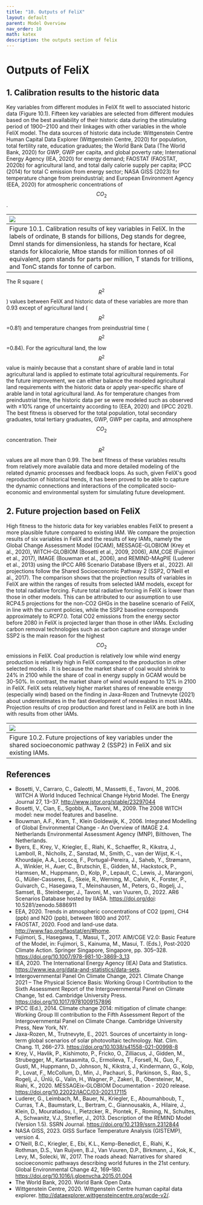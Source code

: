 ```yaml
---
title: "10. Outputs of FeliX"
layout: default
parent: Model Overview
nav_order: 10
math: katex
description: the outputs section of felix
---
```


# Outputs of FeliX 

## 1. Calibration results to the historic data
Key variables from different modules in FeliX fit well to associated historic data (Figure 10.1). Fifteen key variables are selected from different modules based on the best availability of their historic data during the stimulating period of 1900‒2100 and their linkages with other variables in the whole FeliX model. The data sources of historic data include: Wittgenstein Centre Human Capital Data Explorer (Wittgenstein Centre, 2020) for population, total fertility rate, education graduates; the World Bank Data (The World Bank, 2020) for GWP, GWP per capita, and global poverty rate; International Energy Agency (IEA, 2020) for energy demand; FAOSTAT (FAOSTAT, 2020b) for agricultural land, and total daily calorie supply per capita; IPCC (2014) for total C emission from energy sector; NASA GISS (2023) for temperature change from preindustrial; and European Environment Agency (EEA, 2020) for atmospheric concentrations of $$CO_2$$.

|[![](images/10_output_calibration.png)](images/10_output_calibration.png)
|:--|
|Figure 10.1. Calibration results of key variables in FeliX. In the labels of ordinate, B stands for billions, Deg stands for degree, Dmnl stands for dimensionless, ha stands for hectare, Kcal stands for kilocalorie, Mtoe stands for million tonnes of oil equivalent, ppm stands for parts per million, T stands for trillions, and TonC stands for tonne of carbon.|

The R square ($$R^2$$) values between FeliX and historic data of these variables are more than 0.93 except of agricultural land ($$R^2$$=0.81) and temperature changes from preindustrial time ($$R^2$$=0.84). For the agricultural land, the low $$R^2$$ value is mainly because that a constant share of arable land in total agricultural land is applied to estimate total agricultural requirements. For the future improvement, we can either balance the modeled agricultural land requirements with the historic data or apply year-specific share of arable land in total agricultural land. As for temperature changes from preindustrial time, the historic data per se were modeled such as observed with ±10% range of uncertainty according to (EEA, 2020) and (IPCC 2021).  The best fitness is observed for the total population, total secondary graduates, total tertiary graduates, GWP, GWP per capita, and atmosphere $$CO_2$$ concentration. Their $$R^2$$ values are all more than 0.99. The best fitness of these variables results from relatively more available data and more detailed modeling of the related dynamic processes and feedback loops. As such, given FeliX's good reproduction of historical trends, it has been proved to be able to capture the dynamic connections and interactions of the complicated socio-economic and environmental system for simulating future development.

## 2. Future projection based on FeliX
High fitness to the historic data for key variables enables FeliX to present a more plausible future compared to existing IAM. We compare the projection results of six variables in FeliX and the results of key IAMs, namely the Global Change Assessment Model (GCAM), MESSAGE-GLOBIOM (Krey et al., 2020), WITCH-GLOBIOM (Bosetti et al., 2009, 2006), AIM_CGE (Fujimori et al., 2017), IMAGE (Bouwman et al., 2006), and REMIND-MAgPIE (Luderer et al., 2013) using the IPCC AR6 Scenario Database (Byers et al., 2022). All projections follow the Shared Socioeconomic Pathway 2 (SSP2, O’Neill et al., 2017). The comparison shows that the projection results of variables in FeliX are within the ranges of results from selected IAM models, except for the total radiative forcing. Future total radiative forcing in FeliX is lower than those in other models. This can be attributed to our assumption to use RCP4.5 projections for the non-CO2 GHGs in the baseline scenario of FeliX, in line with the current policies, while the SSP2 baseline corresponds approximately to RCP7.0. Total CO2 emissions from the energy sector before 2080 in FeliX is projected larger than those in other IAMs. Excluding carbon removal technologies such as carbon capture and storage under SSP2 is the main reason for the highest $$CO_2$$ emissions in FeliX. Coal production is relatively low while wind energy production is relatively high in FeliX compared to the production in other selected models  . It is because the market share of coal would shrink to 24% in 2100 while the share of coal in energy supply in GCAM   would be 30-50%.  In contrast, the market share of wind would expand to 12% in 2100 in FeliX. FeliX sets relatively higher market shares of renewable energy (especially wind) based on the finding in Jaxa-Rozen and Trutnevyte (2021) about underestimates in the fast development of renewables in most IAMs. Projection results of crop production and forest land in FeliX are both in line with results from other IAMs.


|[![](images/10_output_future_projection.png)](images/10_output_future_projection.png)
|:--|
|Figure 10.2. Future projections of key variables under the shared socioeconomic pathway 2 (SSP2) in FeliX and six existing IAMs.|


## References
- Bosetti, V., Carraro, C., Galeotti, M., Massetti, E., Tavoni, M., 2006. WITCH A World Induced Technical Change Hybrid Model. The Energy Journal 27, 13–37. http://www.jstor.org/stable/23297044
- Bosetti, V., Cian, E., Sgobbi, A., Tavoni, M., 2009. The 2008 WITCH model: new model features and baseline.
- Bouwman, A.F., Kram, T., Klein Goldewijk, K., 2006. Integrated Modelling of Global Environmental Change - An Overview of IMAGE 2.4. Netherlands Environmental Assessment Agency (MNP), Bilthoven, The Netherlands.
- Byers, E., Krey, V., Kriegler, E., Riahi, K., Schaeffer, R., Kikstra, J., Lamboll, R., Nicholls, Z., Sanstad, M., Smith, C., van der Wijst, K.-I., Khourdajie, A.A., Lecocq, F., Portugal-Pereira, J., Saheb, Y., Strømann, A., Winkler, H., Auer, C., Brutschin, E., Gidden, M., Hackstock, P., Harmsen, M., Huppmann, D., Kolp, P., Lepault, C., Lewis, J., Marangoni, G., Müller-Casseres, E., Skeie, R., Werning, M., Calvin, K., Forster, P., Guivarch, C., Hasegawa, T., Meinshausen, M., Peters, G., Rogelj, J., Samset, B., Steinberger, J., Tavoni, M., van Vuuren, D., 2022. AR6 Scenarios Database hosted by IIASA. https://doi.org/doi: 10.5281/zenodo.5886911
- EEA, 2020. Trends in atmospheric concentrations of CO2 (ppm), CH4 (ppb) and N2O (ppb), between 1800 and 2017.
- FAOSTAT, 2020. Food and land-use data. http://www.fao.org/faostat/en/#home.
- Fujimori, S., Hasegawa, T., Masui, T., 2017. AIM/CGE V2.0: Basic Feature of the Model, in: Fujimori, S., Kainuma, M., Masui, T. (Eds.), Post-2020 Climate Action. Springer Singapore, Singapore, pp. 305–328. https://doi.org/10.1007/978-981-10-3869-3_13
- IEA, 2020. The International Energy Agency (IEA) Data and Statistics. https://www.iea.org/data-and-statistics/data-sets.
- Intergovernmental Panel On Climate Change, 2021. Climate Change 2021 – The Physical Science Basis: Working Group I Contribution to the Sixth Assessment Report of the Intergovernmental Panel on Climate Change, 1st ed. Cambridge University Press. https://doi.org/10.1017/9781009157896
- IPCC (Ed.), 2014. Climate change 2014: mitigation of climate change: Working Group III contribution to the Fifth Assessment Report of the Intergovernmental Panel on Climate Change. Cambridge University Press, New York, NY.
- Jaxa-Rozen, M., Trutnevyte, E., 2021. Sources of uncertainty in long-term global scenarios of solar photovoltaic technology. Nat. Clim. Chang. 11, 266–273. https://doi.org/10.1038/s41558-021-00998-8
- Krey, V., Havlik, P., Kishimoto, P., Fricko, O., Zilliacus, J., Gidden, M., Strubegger, M., Kartasasmita, G., Ermolieva, T., Forsell, N., Guo, F., Gusti, M., Huppmann, D., Johnson, N., Kikstra, J., Kindermann, G., Kolp, P., Lovat, F., McCollum, D., Min, J., Pachauri, S., Parkinson, S., Rao, S., Rogelj, J., Ünlü, G., Valin, H., Wagner, P., Zakeri, B., Obersteiner, M., Riahi, K., 2020. MESSAGEix-GLOBIOM Documentation - 2020 release. https://doi.org/10.22022/IACC/03-2021.17115
- Luderer, G., Leimbach, M., Bauer, N., Kriegler, E., Aboumahboub, T., Curras, T.A., Baumstark, L., Bertram, C., Giannousakis, A., Hilaire, J., Klein, D., Mouratiadou, I., Pietzcker, R., Piontek, F., Roming, N., Schultes, A., Schwanitz, V.J., Strefler, J., 2013. Description of the REMIND Model (Version 1.5). SSRN Journal. https://doi.org/10.2139/ssrn.2312844
- NASA GISS, 2023. GISS Surface Temperature Analysis (GISTEMP), version 4.
- O’Neill, B.C., Kriegler, E., Ebi, K.L., Kemp-Benedict, E., Riahi, K., Rothman, D.S., Van Ruijven, B.J., Van Vuuren, D.P., Birkmann, J., Kok, K., Levy, M., Solecki, W., 2017. The roads ahead: Narratives for shared socioeconomic pathways describing world futures in the 21st century. Global Environmental Change 42, 169–180. https://doi.org/10.1016/j.gloenvcha.2015.01.004
- The World Bank, 2020. World Bank Open Data.
- Wittgenstein Centre, 2020. Wittgenstein Centre human capital data explorer. http://dataexplorer.wittgensteincentre.org/wcde-v2/.
